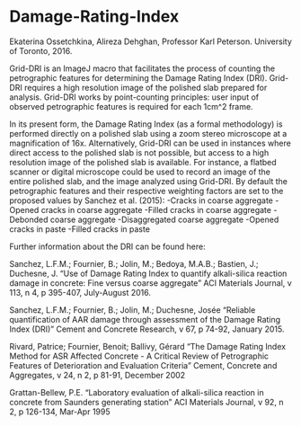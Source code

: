 # Damage-Rating-Index
Ekaterina Ossetchkina, Alireza Dehghan, Professor Karl Peterson. University of Toronto, 2016.

Grid-DRI is an ImageJ macro that facilitates the process of counting the petrographic features for
determining the Damage Rating Index (DRI). Grid-DRI requires a high resolution image of the polished
slab prepared for analysis. Grid-DRI works by point-counting principles: user input of observed 
petrographic features is required for each 1cm^2 frame.

In its present form, the Damage Rating Index (as a formal methodology) is
performed directly on a polished slab using a zoom stereo microscope at a magnification of 16x.
Alternatively, Grid-DRI can be used in instances where direct access to the polished slab is not possible,
but access to a high resolution image of the polished slab is available. For instance, a flatbed scanner or
digital microscope could be used to record an image of the entire polished slab, and the image analyzed
using Grid-DRI. By default the petrographic features and their respective weighting factors are set to the proposed
values by Sanchez et al. (2015):
-Cracks in coarse aggregate
-Opened cracks in coarse aggregate
-Filled cracks in coarse aggregate
-Debonded coarse aggregate
-Disaggregated coarse aggregate
-Opened cracks in paste
-Filled cracks in paste

Further information about the DRI can be found here:

Sanchez, L.F.M.; Fournier, B.; Jolin, M.; Bedoya, M.A.B.; Bastien, J.; Duchesne, J. “Use of Damage Rating
Index to quantify alkali-silica reaction damage in concrete: Fine versus coarse aggregate” ACI Materials
Journal, v 113, n 4, p 395-407, July-August 2016.

Sanchez, L.F.M.; Fournier, B.; Jolin, M.; Duchesne, Josée “Reliable quantification of AAR damage
through assessment of the Damage Rating Index (DRI)” Cement and Concrete Research, v 67, p 74-92,
January 2015.

Rivard, Patrice; Fournier, Benoit; Ballivy, Gérard “The Damage Rating Index Method for ASR Affected
Concrete - A Critical Review of Petrographic Features of Deterioration and Evaluation Criteria” Cement,
Concrete and Aggregates, v 24, n 2, p 81-91, December 2002

Grattan-Bellew, P.E. “Laboratory evaluation of alkali-silica reaction in concrete from Saunders
generating station” ACI Materials Journal, v 92, n 2, p 126-134, Mar-Apr 1995
